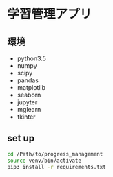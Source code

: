 # 学習管理アプリ

## 環境

- python3.5    
- numpy
- scipy
- pandas
- matplotlib
- seaborn
- jupyter
- mglearn
- tkinter

## set up
``` bash
cd /Path/to/progress_management
source venv/bin/activate
pip3 install -r requirements.txt
```
